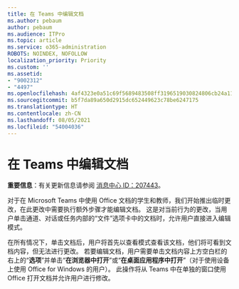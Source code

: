 ```yaml
---
title: 在 Teams 中编辑文档
ms.author: pebaum
author: pebaum
ms.audience: ITPro
ms.topic: article
ms.service: o365-administration
ROBOTS: NOINDEX, NOFOLLOW
localization_priority: Priority
ms.custom: ''
ms.assetid:
- "9002312"
- "4497"
ms.openlocfilehash: 4af4323e0a51c69f5689483508ff3196519030824806cb24a1157b61daefa2cf
ms.sourcegitcommit: b5f7da89a650d2915dc652449623c78be6247175
ms.translationtype: HT
ms.contentlocale: zh-CN
ms.lasthandoff: 08/05/2021
ms.locfileid: "54004036"
---
```

# <a name="editing-documents-in-teams"></a>在 Teams 中编辑文档

**重要信息**：有关更新信息请参阅 [消息中心 ID：207443](https://admin.microsoft.com/Adminportal/Home?source=applauncher#MessageCenter?id=MC207443)。 

对于在 Microsoft Teams 中使用 Office 文档的学生和教师，我们开始推出临时更改，在此更改中需要执行额外步骤才能编辑文档。 这是对当前行为的更改，当用户单击通道、对话或任务内部的“文件”选项卡中的文档时，允许用户直接进入编辑模式。


在所有情况下，单击文档后，用户将首先以查看模式查看该文档，他们将可看到文档内容，但无法进行更改。 若要编辑文档，用户需要单击文档内容上方空白栏的右上的“**选项**”并单击“**在浏览器中打开**”或“**在桌面应用程序中打开**”（对于使用设备上使用 Office for Windows 的用户）。 此操作将从 Teams 中在单独的窗口使用 Office 打开文档并允许用户进行修改。
